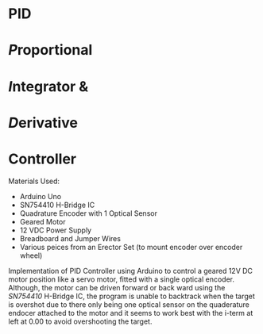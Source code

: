 # PID 

# *P*roportional 
# *I*ntegrator &
# *D*erivative 

# Controller

Materials Used:
* Arduino Uno
* SN754410 H-Bridge IC 
* Quadrature Encoder with 1 Optical Sensor
* Geared Motor
* 12 VDC Power Supply
* Breadboard and Jumper Wires
* Various peices from an Erector Set (to mount encoder over encoder wheel)

Implementation of PID Controller using Arduino to control a geared 12V DC motor position like a servo motor, 
fitted with a single optical encoder. Although, the motor can be driven forward or back ward using the *SN754410* H-Bridge IC, 
the program is unable to backtrack when the target is overshot due to there only being one optical sensor on the quaderature endocer
attached to the motor and it seems to work best with the i-term at left at 0.00 to avoid overshooting the target.   
